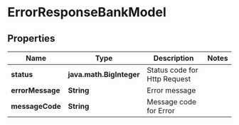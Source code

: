 

# ErrorResponseBankModel


## Properties

| Name | Type | Description | Notes |
|------------ | ------------- | ------------- | -------------|
|**status** | **java.math.BigInteger** | Status code for Http Request |  |
|**errorMessage** | **String** | Error message |  |
|**messageCode** | **String** | Message code for Error |  |



